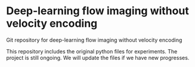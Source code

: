 # Deep-learning flow imaging without velocity encoding
Git repository for deep-learning flow imaging without velocity encoding

This repository includes the original python files for experiments. The project is still ongoing. We will update the files if we have new progresses.
